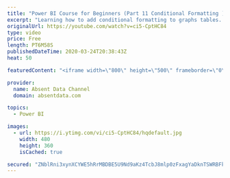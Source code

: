 ```yaml
---
title: "Power BI Course for Beginners (Part 11 Conditional Formatting )"
excerpt: "Learning how to add conditional formatting to graphs tables. Utilize colors and icons to deliver quick insights"
originalUrl: https://youtube.com/watch?v=ci5-CptHC84
type: video
price: Free
length: PT6M58S
publishedDateTime: 2020-03-24T20:38:43Z
heat: 50

featuredContent: "<iframe width=\"800\" height=\"500\" frameborder=\"0\" src=\"https://www.youtube.com/embed/ci5-CptHC84\" allow=\"accelerometer; autoplay; encrypted-media; gyroscope; picture-in-picture\" allowfullscreen></iframe>"

provider:
  name: Absent Data Channel
  domain: absentdata.com

topics:
  - Power BI

images:
  - url: https://i.ytimg.com/vi/ci5-CptHC84/hqdefault.jpg
    width: 480
    height: 360
    isCached: true

secured: "ZNblRni3xynXCYWE5hRrMBDBE5U9Nd9aKz4TcbJ8mlp0zFxagYaDknTSWRBFklVYLjf5ARKQ/Fdex/S/P3wDR75Ix4TyDsjitFEASJbm27zyZMDXK51Q9Sewowj/ERlFJONpRu7XFdO/ONAc4klJ6GhQ3yjpNpqzx39zDRvomI/W+Hfuh+P6/y77CLsHxUYf5CSXwJXT6rR7H3xNnIlYY7PjSGzfwrcW29hrANEdI/BGIbh1T2N+YwrjzpgcJQoVuOEsg6fNzC0ofHbJ4EV58utS2cgR7v9xhLUvSx1JmtNQUw3MQtOSvEVZT7FV/5aiaZJ3T1odbUXAXYSTtfikj5sGhd2EiXliO3rr4SGpQo6RwMGIu1KluN3M8gqk6O++ryk+364B5vfElWQB4Vkiyyty/8cU1AWGeIYK9IRr/mY=;qCB7pAfRV0hIAX3n9U1yPQ=="
---
```


